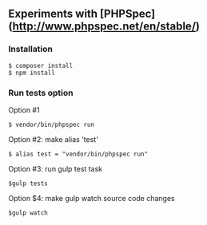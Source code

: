 ## Experiments with [PHPSpec] (http://www.phpspec.net/en/stable/) 

### Installation
```
$ composer install
$ npm install
```

### Run tests option

Option #1
```
$ vendor/bin/phpspec run
```
Option #2: make alias 'test'
```
$ alias test = "vendor/bin/phpspec run"
```
Option #3: run gulp test task
```
$gulp tests
```
Option $4: make gulp watch source code changes
```
$gulp watch
```


